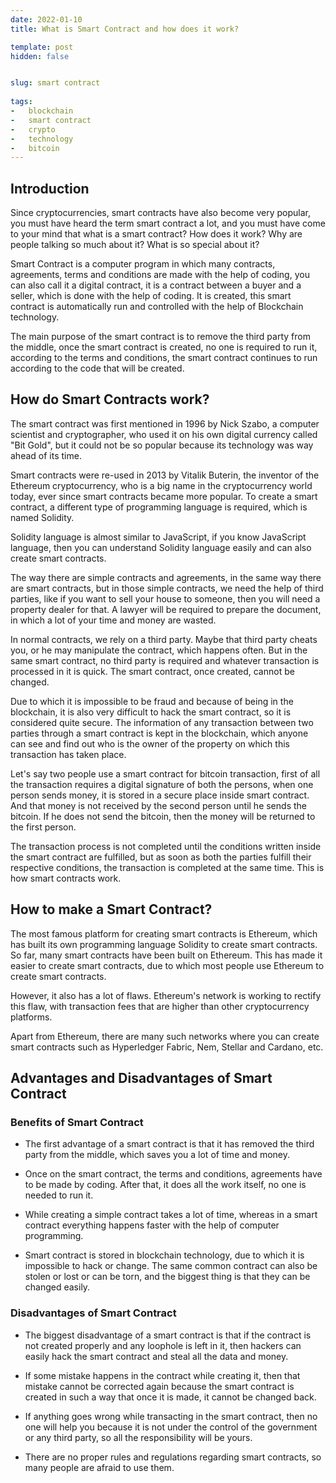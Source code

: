 ```yaml
---
date: 2022-01-10
title: What is Smart Contract and how does it work?

template: post
hidden: false


slug: smart contract
  
tags:
-   blockchain
-   smart contract
-   crypto
-   technology
-   bitcoin
---
```

<!-- more -->


<!-- more -->


## Introduction

Since cryptocurrencies, smart contracts have also become very popular, you must have heard the term smart contract a lot, and you must have come to your mind that what is a smart contract? How does it work? Why are people talking so much about it? What is so special about it? 


Smart Contract is a computer program in which many contracts, agreements, terms and conditions are made with the help of coding, you can also call it a digital contract, it is a contract between a buyer and a seller, which is done with the help of coding. It is created, this smart contract is automatically run and controlled with the help of Blockchain technology.


The main purpose of the smart contract is to remove the third party from the middle, once the smart contract is created, no one is required to run it, according to the terms and conditions, the smart contract continues to run according to the code that will be created.

## How do Smart Contracts work?

The smart contract was first mentioned in 1996 by Nick Szabo, a computer scientist and cryptographer, who used it on his own digital currency called "Bit Gold", but it could not be so popular because its technology was way ahead of its time.


Smart contracts were re-used in 2013 by Vitalik Buterin, the inventor of the Ethereum cryptocurrency, who is a big name in the cryptocurrency world today, ever since smart contracts became more popular. To create a smart contract, a different type of programming language is required, which is named Solidity.


Solidity language is almost similar to JavaScript, if you know JavaScript language, then you can understand Solidity language easily and can also create smart contracts.


The way there are simple contracts and agreements, in the same way there are smart contracts, but in those simple contracts, we need the help of third parties, like if you want to sell your house to someone, then you will need a property dealer for that. A lawyer will be required to prepare the document, in which a lot of your time and money are wasted.


In normal contracts, we rely on a third party. Maybe that third party cheats you, or he may manipulate the contract, which happens often. But in the same smart contract, no third party is required and whatever transaction is processed in it is quick. The smart contract, once created, cannot be changed.


Due to which it is impossible to be fraud and because of being in the blockchain, it is also very difficult to hack the smart contract, so it is considered quite secure. The information of any transaction between two parties through a smart contract is kept in the blockchain, which anyone can see and find out who is the owner of the property on which this transaction has taken place.


Let's say two people use a smart contract for bitcoin transaction, first of all the transaction requires a digital signature of both the persons, when one person sends money, it is stored in a secure place inside smart contract. And that money is not received by the second person until he sends the bitcoin. If he does not send the bitcoin, then the money will be returned to the first person.


The transaction process is not completed until the conditions written inside the smart contract are fulfilled, but as soon as both the parties fulfill their respective conditions, the transaction is completed at the same time. This is how smart contracts work.


## How to make a Smart Contract?

The most famous platform for creating smart contracts is Ethereum, which has built its own programming language Solidity to create smart contracts. So far, many smart contracts have been built on Ethereum. This has made it easier to create smart contracts, due to which most people use Ethereum to create smart contracts.


However, it also has a lot of flaws. Ethereum's network is working to rectify this flaw, with transaction fees that are higher than other cryptocurrency platforms.


Apart from Ethereum, there are many such networks where you can create smart contracts such as Hyperledger Fabric, Nem, Stellar and Cardano, etc.

## Advantages and Disadvantages of Smart Contract

### Benefits of Smart Contract


- The first advantage of a smart contract is that it has removed the third party from the middle, which saves you a lot of time and money.


- Once on the smart contract, the terms and conditions, agreements have to be made by coding. After that, it does all the work itself, no one is needed to run it.


- While creating a simple contract takes a lot of time, whereas in a smart contract everything happens faster with the help of computer programming.


- Smart contract is stored in blockchain technology, due to which it is impossible to hack or change. The same common contract can also be stolen or lost or can be torn, and the biggest thing is that they can be changed easily.


### Disadvantages of Smart Contract

- The biggest disadvantage of a smart contract is that if the contract is not created properly and any loophole is left in it, then hackers can easily hack the smart contract and steal all the data and money.


- If some mistake happens in the contract while creating it, then that mistake cannot be corrected again because the smart contract is created in such a way that once it is made, it cannot be changed back.


- If anything goes wrong while transacting in the smart contract, then no one will help you because it is not under the control of the government or any third party, so all the responsibility will be yours.


- There are no proper rules and regulations regarding smart contracts, so many people are afraid to use them.


